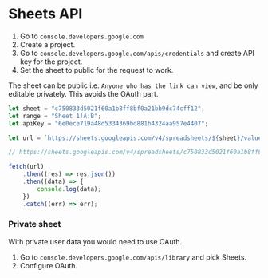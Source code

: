 # Sheets API

1. Go to `console.developers.google.com`
2. Create a project.
3. Go to `console.developers.google.com/apis/credentials` and create API key for the project.
4. Set the sheet to public for the request to work.

The sheet can be public i.e. `Anyone who has the link can view`, and be only editable privately. This avoids the OAuth part.

```javascript
let sheet = "c750833d5021f60a1b8ff8bf0a21bb9dc74cff12";
let range = "Sheet 1!A:B";
let apiKey = "6e0ece719a48d5334369bd881b4324aa957e4407";

let url = `https://sheets.googleapis.com/v4/spreadsheets/${sheet}/values/${range}?key=${apiKey}`;

// https://sheets.googleapis.com/v4/spreadsheets/c750833d5021f60a1b8ff8bf0a21bb9dc74cff12/values/Sheet 1!A:B?key=6e0ece719a48d5334369bd881b4324aa957e4407

fetch(url)
    .then((res) => res.json())
    .then((data) => {
        console.log(data);
    })
    .catch((err) => err);
```

### Private sheet

With private user data you would need to use OAuth.

1. Go to `console.developers.google.com/apis/library` and pick Sheets.
2. Configure OAuth.
